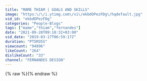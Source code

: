 ```yaml
---
title: "MAME THIAM | GOALS AND SKILLS"
image: "https:\/\/i.ytimg.com\/vi\/ekbdOPezFDg\/hqdefault.jpg"
vid_id: "ekbdOPezFDg"
categories: "People-Blogs"
tags: ["mame","thiam","fernandes"]
date: "2021-09-28T09:18:32+03:00"
vid_date: "2019-03-17T06:59:17Z"
duration: "PT5M35S"
viewcount: "94896"
likeCount: "264"
dislikeCount: "33"
channel: "FERNANDES DESIGN"
---
```

{% raw %}{% endraw %}
